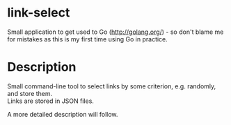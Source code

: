 # link-select
Small application to get used to Go (http://golang.org/) - so don't blame me for mistakes as this is my first time using Go in practice.

# Description
Small command-line tool to select links by some criterion, e.g. randomly, and store them.  
Links are stored in JSON files.  

A more detailed description will follow.
